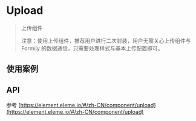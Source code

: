 # Upload

> 上传组件
>
> 注意：使用上传组件，推荐用户进行二次封装，用户无需关心上传组件与 Formily 的数据通信，只需要处理样式与基本上传配置即可。

## 使用案例

<dumi-previewer demoPath="guide/upload" />

## API

参考 [https://element.eleme.io/#/zh-CN/component/upload](https://element.eleme.io/#/zh-CN/component/upload)
